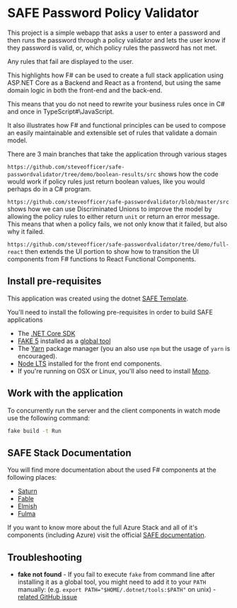 # SAFE Password Policy Validator

This project is a simple webapp that asks a user to enter a password and then runs the password through a policy validator and lets the user know if they password is valid, or, which policy rules the password has not met.

Any rules that fail are displayed to the user.

This highlights how F# can be used to create a full stack application using ASP.NET Core as a Backend and React as a frontend, but using the same domain logic in both the front-end and the back-end.

This means that you do not need to rewrite your business rules once in C# and once in TypeScript#\JavaScript.

It also illustrates how F# and functional principles can be used to compose an easily maintainable and extensible set of rules that validate a domain model.


There are 3 main branches that take the application through various stages

`https://github.com/steveofficer/safe-passwordvalidator/tree/demo/boolean-results/src` shows how the code would work if policy rules just return boolean values, like you would perhaps do in a C# program.

`https://github.com/steveofficer/safe-passwordvalidator/blob/master/src` shows how we can use Discriminated Unions to improve the model by allowing the policy rules to either return `unit` or return an error message. This means that when a policy fails, we not only know that it failed, but also why it failed.

`https://github.com/steveofficer/safe-passwordvalidator/tree/demo/full-react` then extends the UI portion to show how to transition the UI components from F# functions to React Functional Components.


## Install pre-requisites

This application was created using the dotnet [SAFE Template](https://safe-stack.github.io/docs/template-overview/).

You'll need to install the following pre-requisites in order to build SAFE applications

* The [.NET Core SDK](https://www.microsoft.com/net/download)
* [FAKE 5](https://fake.build/) installed as a [global tool](https://fake.build/fake-gettingstarted.html#Install-FAKE)
* The [Yarn](https://yarnpkg.com/lang/en/docs/install/) package manager (you an also use `npm` but the usage of `yarn` is encouraged).
* [Node LTS](https://nodejs.org/en/download/) installed for the front end components.
* If you're running on OSX or Linux, you'll also need to install [Mono](https://www.mono-project.com/docs/getting-started/install/).

## Work with the application

To concurrently run the server and the client components in watch mode use the following command:

```bash
fake build -t Run
```


## SAFE Stack Documentation

You will find more documentation about the used F# components at the following places:

* [Saturn](https://saturnframework.org/docs/)
* [Fable](https://fable.io/docs/)
* [Elmish](https://elmish.github.io/elmish/)
* [Fulma](https://fulma.github.io/Fulma/)

If you want to know more about the full Azure Stack and all of it's components (including Azure) visit the official [SAFE documentation](https://safe-stack.github.io/docs/).

## Troubleshooting

* **fake not found** - If you fail to execute `fake` from command line after installing it as a global tool, you might need to add it to your `PATH` manually: (e.g. `export PATH="$HOME/.dotnet/tools:$PATH"` on unix) - [related GitHub issue](https://github.com/dotnet/cli/issues/9321)
